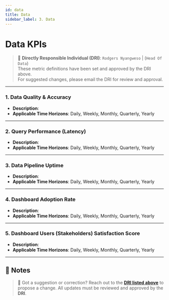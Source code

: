 ```yaml
---
id: data
title: Data
sidebar_label: 3. Data
---
```


# Data KPIs

> 📌 <span id="dri">**Directly Responsible Individual (DRI)**: `Rodgers Nyangweso` | (`Head Of Data`)</span>  
> These metric definitions have been set and approved by the DRI above.  
> For suggested changes, please email the DRI for review and approval.

---

### 1. Data Quality & Accuracy

- **Description**:
- **Applicable Time Horizons**: Daily, Weekly, Monthly, Quarterly, Yearly

---

### 2. Query Performance (Latency)

- **Description**:
- **Applicable Time Horizons**: Daily, Weekly, Monthly, Quarterly, Yearly

---

### 3. Data Pipeline Uptime

- **Description**:
- **Applicable Time Horizons**: Daily, Weekly, Monthly, Quarterly, Yearly

---

### 4. Dashboard Adoption Rate

- **Description**:
- **Applicable Time Horizons**: Daily, Weekly, Monthly, Quarterly, Yearly

---

### 5. Dashboard Users (Stakeholders) Satisfaction Score

- **Description**:
- **Applicable Time Horizons**: Daily, Weekly, Monthly, Quarterly, Yearly

---

## 📝 Notes

> 🔄 Got a suggestion or correction? Reach out to the [**DRI listed above**](#dri) to propose a change. All updates must be reviewed and approved by the **DRI**.
